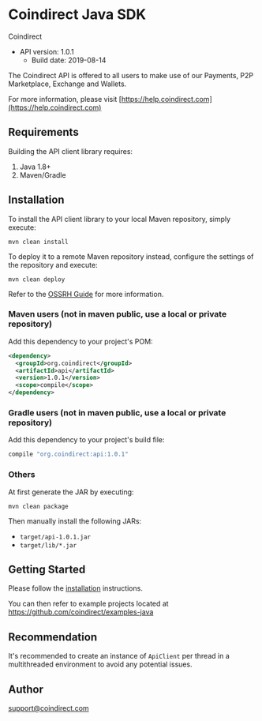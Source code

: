 # Coindirect Java SDK

Coindirect
- API version: 1.0.1
  - Build date: 2019-08-14

The Coindirect API is offered to all users to make use of our Payments, P2P Marketplace, Exchange and Wallets.

  For more information, please visit [https://help.coindirect.com](https://help.coindirect.com)


## Requirements

Building the API client library requires:
1. Java 1.8+
2. Maven/Gradle

## Installation

To install the API client library to your local Maven repository, simply execute:

```shell
mvn clean install
```

To deploy it to a remote Maven repository instead, configure the settings of the repository and execute:

```shell
mvn clean deploy
```

Refer to the [OSSRH Guide](http://central.sonatype.org/pages/ossrh-guide.html) for more information.

### Maven users (not in maven public, use a local or private repository)

Add this dependency to your project's POM:

```xml
<dependency>
  <groupId>org.coindirect</groupId>
  <artifactId>api</artifactId>
  <version>1.0.1</version>
  <scope>compile</scope>
</dependency>
```

### Gradle users (not in maven public, use a local or private repository)

Add this dependency to your project's build file:

```groovy
compile "org.coindirect:api:1.0.1"
```

### Others

At first generate the JAR by executing:

```shell
mvn clean package
```

Then manually install the following JARs:

* `target/api-1.0.1.jar`
* `target/lib/*.jar`

## Getting Started

Please follow the [installation](#installation) instructions.

You can then refer to example projects located at https://github.com/coindirect/examples-java



## Recommendation

It's recommended to create an instance of `ApiClient` per thread in a multithreaded environment to avoid any potential issues.

## Author

support@coindirect.com

